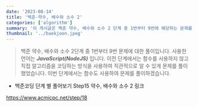 ```yaml
---
date: '2023-08-14'
title: '백준-약수, 배수와 소수 2'
categories: ['algorithm']
summary: '이 게시글은 백준 약수, 배수와 소수 2 단계 중 1번부터 9번에 해당하는 문제를 JavaScript(NodeJS)언어로 풀이 방법에 대한 내용입니다.'
thumbnail: '../baekjoon.jpeg'
---
```


> 백준 약수, 배수와 소수 2단계 중 1번부터 9번 문제에 대한 풀이입니다. 사용한 언어는 **_JavaScript(NodeJS)_** 입니다. 이전 단계에서는 함수를 사용하지 않고 직접 알고리즘을 코딩하는 방식을 사용하여 직관적으로 알 수 있게 문제를 풀이했었습니다. 이번 단계에서는 함수도 사용하여 문제를 풀이하겠습니다.

- 백준코딩 단계 별 풀어보기 Step15 약수, 배수와 소수 2 링크

[<https://www.acmicpc.net/step/18>](https://www.acmicpc.net/step/18)
